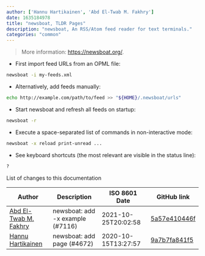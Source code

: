 ```yaml
---
author: ['Hannu Hartikainen', 'Abd El-Twab M. Fakhry']
date: 1635184978
title: "newsboat, TLDR Pages"
description: "newsboat, An RSS/Atom feed reader for text terminals."
categories: "common"
---
```

> More information: <https://newsboat.org/>.

- First import feed URLs from an OPML file:

```bash
newsboat -i my-feeds.xml
```

- Alternatively, add feeds manually:

```bash
echo http://example.com/path/to/feed >> "${HOME}/.newsboat/urls"
```

- Start newsboat and refresh all feeds on startup:

```bash
newsboat -r
```

- Execute a space-separated list of commands in non-interactive mode:

```bash
newsboat -x reload print-unread ...
```

- See keyboard shortcuts (the most relevant are visible in the status line):

```bash
?
```
List of changes to this documentation


Author | Description | ISO 8601 Date | GitHub link
------|-----|-----|-----
[Abd El-Twab M. Fakhry](mailto:55063723+AbdeltwabMF@users.noreply.github.com) | newsboat: add -x example (#7116) | 2021-10-25T20:02:58 | [5a57e410446f](https://github.com/tldr-pages/tldr/commit/5a57e410446f12eb2df22532e0344a75eec44aea)
[Hannu Hartikainen](mailto:hannu.hartikainen@gmail.com) | newsboat: add page (#4672) | 2020-10-15T13:27:57 | [9a7b7fa841f5](https://github.com/tldr-pages/tldr/commit/9a7b7fa841f5e5ffb7e7a906065f923c13d583e4)

